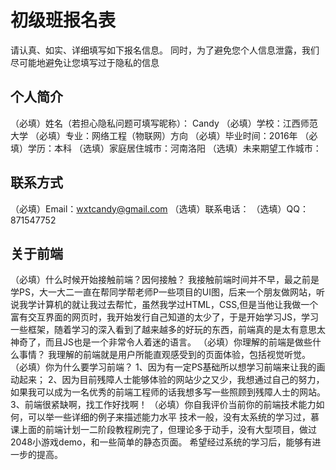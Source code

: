 # 初级班报名表

请认真、如实、详细填写如下报名信息。
同时，为了避免您个人信息泄露，我们尽可能地避免让您填写过于隐私的信息

## 个人简介

（必填）姓名（若担心隐私问题可填写昵称）： Candy
（必填）学校：江西师范大学
（必填）专业：网络工程（物联网）方向
（必填）毕业时间：2016年
（必填）学历：本科
（选填）家庭居住城市：河南洛阳
（选填）未来期望工作城市：

## 联系方式

（必填）Email：wxtcandy@gmail.com
（选填）联系电话：
（选填）QQ：871547752

## 关于前端

（必填）什么时候开始接触前端？因何接触？
  我接触前端时间并不早，最之前是学PS，大一大二一直在帮同学帮老师P一些项目的UI图，后来一个朋友做网站，听说我学计算机的就让我过去帮忙，虽然我学过HTML，CSS,但是当他让我做一个富有交互界面的网页时，我开始发行自己知道的太少了，于是开始学习JS，学习一些框架，随着学习的深入看到了越来越多的好玩的东西，前端真的是太有意思太神奇了，而且JS也是一个非常令人着迷的语言。
（必填）你理解的前端是做些什么事情？
  我理解的前端就是用户所能直观感受到的页面体验，包括视觉听觉。
（必填）你为什么要学习前端？
  1、因为有一定PS基础所以想学习前端来让我的画动起来；
  2、因为目前残障人士能够体验的网站少之又少，我想通过自己的努力，如果我可以成为一名优秀的前端工程师的话我想多写一些照顾到残障人士的网站。
  3、前端很紧缺啊，找工作好找啊！
（必填）你自我评价当前你的前端技术能力如何，可以举一些详细的例子来描述能力水平
  技术一般，没有太系统的学习过，慕课上面的前端计划一二阶段教程刷完了，但理论多于动手，没有大型项目，做过2048小游戏demo，和一些简单的静态页面。
  希望经过系统的学习后，能够有进一步的提高。

